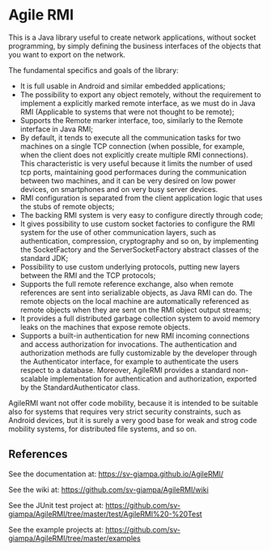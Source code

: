 # Agile RMI
This is a Java library useful to create network applications, without socket programming, by
simply defining the business interfaces of the objects that you want to export on the network.

The fundamental specifics and goals of the library:
- It is full usable in Android and similar embedded applications;
- The possibility to export any object remotely, without the requirement to implement a explicitly marked remote interface, as we must do in Java RMI (Applicable to systems that were not thought to be remote);
- Supports the Remote marker interface, too, similarly to the Remote interface in Java RMI;
- By default, it tends to execute all the communication tasks for two machines on a single TCP connection (when possible, for example, when the client does not explicitly create multiple RMI connections). This characteristic is very useful because it limits the number of used tcp ports, maintaining good performaces during the communication between two machines, and it can be very desired on low power devices, on smartphones and on very busy server devices.
- RMI configuration is separated from the client application logic that uses the stubs of remote objects;
- The backing RMI system is very easy to configure directly through code;
- It gives possibility to use custom socket factories to configure the RMI system for the use of other communication layers, such as authentication, compression, cryptography and so on, by implementing the SocketFactory and  the ServerSocketFactory abstract classes of the standard JDK;
- Possibility to use custom underlying protocols, putting new layers between the RMI and the TCP protocols;
- Supports the full remote reference exchange, also when remote references are sent into serializable objects, as Java RMI can do. The remote objects on the local machine are automatically referenced as remote objects when they are sent on the RMI object output streams;
- It provides a full distributed garbage collection system to avoid memory leaks on the machines that expose remote objects.
- Supports a built-in authentication for new RMI incoming connections and access authorization for invocations. The authentication and authorization methods are fully customizable by the developer through the Authenticator interface, for example to authenticate the users respect to a database. Moreover, AgileRMI provides a standard non-scalable implementation for authentication and authorization, exported by the StandardAuthenticator class.

AgileRMI want not offer code mobility, because it is intended to be suitable also for systems that requires very strict security constraints, such as Android devices, but it is surely a very good base for weak and strog code mobility systems, for distributed file systems, and so on.

## References
See the documentation at: https://sv-giampa.github.io/AgileRMI/

See the wiki at: https://github.com/sv-giampa/AgileRMI/wiki

See the JUnit test project at: https://github.com/sv-giampa/AgileRMI/tree/master/test/AgileRMI%20-%20Test

See the example projects at: https://github.com/sv-giampa/AgileRMI/tree/master/examples
